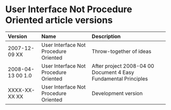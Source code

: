 ﻿User Interface Not Procedure Oriented article versions
======================================================

|**Version**|**Name**|**Description**|
| :- | :- | :- |
|2007-12-09 XX|User Interface Not Procedure Oriented|Throw-together of ideas|
|2008-04-13 00  1.0|User Interface Not Procedure Oriented|After project  2008-04 00  Document 4 Easy Fundamental Principles|
|XXXX-XX-XX XX|User Interface Not Procedure Oriented|Development version|

